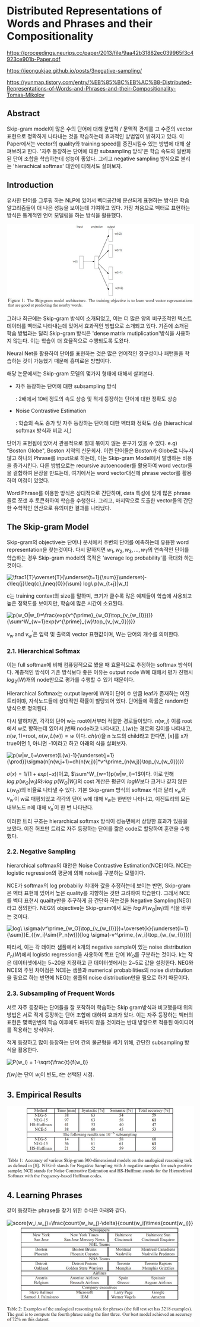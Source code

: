# Distributed Representations of Words and Phrases and their Compositionality

https://proceedings.neurips.cc/paper/2013/file/9aa42b31882ec039965f3c4923ce901b-Paper.pdf

https://jeongukjae.github.io/posts/3negative-sampling/

https://yunmap.tistory.com/entry/%EB%85%BC%EB%AC%B8-Distributed-Representations-of-Words-and-Phrases-and-their-Compositionality-Tomas-Mikolov

## Abstract

Skip-gram model이 많은 수의 단어에 대해 문법적 / 문맥적 관계를 고 수준의 vector 표현으로 정확하게 나타내는 것을 학습하는데 효과적인 방법임이 밝혀지고 있다. 이 Paper에서는 vector의 quality와 training speed를 증진시킬수 있는 방법에 대해 살펴보려고 한다. '자주 등장하는 단어에 대한 subsampling 방식'은 학습 속도와 일반화된 단어 조합을 학습하는데 성능이 좋았다. 그리고 negative sampling 방식으로 불리는 'hierachical softmax' 대안에 대해서도 살펴보자.

## Introduction

유사한 단어를 그루핑 하는 NLP에 있어서 벡터공간에 분산되게 표현하는 방식은 학습 알고리즘들이 더 나은 성능을 보이는데 기여하고 있다. 가장 처음으로 벡터로 표현하는 방식은 통계적인 언어 모델링을 하는 방식을 활용했다. 

<div align="center">
<img src="imgs/Dist_Rep_of_Words_and_Phrases_skip_gram_model.jpg"/>
</div>

그러나 최근에는 Skip-gram 방식이 소개되었고, 이는 더 많은 양의 비구조적인 텍스트 데이터를 벡터로 나타내는데 있어서 효과적인 방법으로 소개되고 있다. 기존에 소개된 학습 방법과는 달리 Skip-gram 방식은 'dense matrix mutiplication'방식을 사용하지 않는다. 이는 학습이 더 효율적으로 수행되도록 도왔다.

Neural Net을 활용하여 단어를 표현하는 것은 많은 언어적인 정규성이나 패턴들을 학습하는 것이 가능했기 때문에 흥미로운 방법이다.

해당 논문에서는 Skip-gram 모델의 몇가지 형태에 대해서 살펴본다. 

* 자주 등장하는 단어에 대한 subsampling 방식

  : 2배에서 10배 정도의 속도 상승 및 적게 등장하는 단어에 대한 정확도 상승

* Noise Contrastive Estimation

  : 학습의 속도 증가 및 자주 등장하는 단어에 대한 벡터화 정확도 상승 (hierachical softmax 방식과 비교 시,)

단어가 표현됨에 있어서 관용적으로 절대 묶이지 않는 문구가 있을 수 있다. e.g) "Boston Globe", Boston 지역의 신문회사. 이런 단어들은 Boston과 Globe로 나누지 않고 하나의 Phrase를 input으로 하는데, 이는 Skip-gram Model에서 발생하는 비용을 증가시킨다. 다른 방법으로는 recursive autoencoder를 활용하여 word vector들을 결합하여 문장을 만드는데, 여기에서는 word vector대신에 phrase vector를 활용하여 이점이 있었다.

Word Phrase를 이용한 방식은 상대적으로 간단하며, data 특성에 맞게 많은 phrase들로 쪼갠 후 토큰화하여 학습을 수행한다. 그리고, 마지막으로 도출한 vector들의 간단한 수학적인 연산으로 유의미한 결과를 나타냈다.

## The Skip-gram Model

Skip-gram의 objective는 단어나 문서에서 주변의 단어를 예측하는데 유용한 word representation을 찾는것이다. 다시 말하지면 $w_1,w_2,w_3,...,w_T$의 연속적인 단어를 학습하는 경우 Skip-gram model의 목적은 'average log probability'를 극대화 하는 것이다.

<img align="center" src="https://latex.codecogs.com/svg.latex?\frac1{T}\overset{T}{\underset{t=1}{\sum}}\underset{-c\leq{j}\leq{c},j\neq{0}}{\sum} log\ p(w_{t+j}|w_t)" title="\frac1{T}\overset{T}{\underset{t=1}{\sum}}\underset{-c\leq{j}\leq{c},j\neq{0}}{\sum} log\ p(w_{t+j}|w_t)" />

c는 training context의 size를 말하며, 크기가 클수록 많은 예제들이 학습에 사용되고 높은 정확도를 보이지만, 학습에 많은 시간이 소요된다.

<img align="center" src="https://latex.codecogs.com/svg.latex?p(w_O|w_I)=\frac{exp(v^{\prime}_{w_O}\top_{v_{w_{I}})}}{\sum^W_{w=1}exp(v^{\prime}_{w}\top_{v_{w_{I}})}}" title="p(w_O|w_I)=\frac{exp(v^{\prime}_{w_O}\top_{v_{w_{I}})}}{\sum^W_{w=1}exp(v^{\prime}_{w}\top_{v_{w_{I}})}}" />

$v_w$ and $v^\prime_w$은 입력 및 출력의 vector 표현값이며, W는 단어의 개수를 의미한다.

### 2.1. Hierarchical Softmax 

이는 full softmax에 비해 컴퓨팅적으로 봤을 때 효율적으로 추정하는 softmax 방식이다. 계층적인 방식이 기존 방식보다 좋은 이유는 output node W에 대해서 평가 진행시 $log_2(W)$개의 node만으로 평가를 수행할 수 있기 때문이다.

Hierarchical Softmax는 output layer에 W개이 단어 수 만큼 leaf가 존재하는 이진트리이먀, 자식노드들에 상대적인 확률이 할당되어 있다. 단어들에 확률은 random한 방식으로 정의된다.

다시 말하자면, 각각의 단어 w는 root에서부터 적절한 경로들이있다. $n(w,j)$ 이를 root에서 w로 향하는데 있어서 j번째 node라고 나타내고, $L(w)$는 경로의 길이를 나타내고, $n(w,1)$=root,  $n(w,L(w))=w$ 이다. $ch(n)$을 n 노드의 child라고 한다면, $[x]$를 x가 true이면 1, 아니면 -1이라고 하고 아래의 식을 살펴보자.

<img align="center" src="https://latex.codecogs.com/svg.latex?p(w|w_I)=\overset{L(w)-1}{\underset{j=1}{\prod}}\sigma(n[n(w,j+1)=ch(n(w,j))]*v^\prime_{n(w,j)}\top_{v_{w_{I}})})" title="p(w|w_I)=\overset{L(w)-1}{\underset{j=1}{\prod}}\sigma(n[n(w,j+1)=ch(n(w,j))]*v^\prime_{n(w,j)}\top_{v_{w_{I}})})" />

$\sigma(x)=1/(1+exp(-x))$이고, $\sum^W_{w=1}p(w|w_I)=1$이다. 이로 인해 $log\ p(w_O|w_I)$와$\triangledown{log\ p(W_O|W_I)}$의 cost 계산은 평균이 $log W$보다 크거나 같지 않은 $L(w_O)$의 비율로 나타낼 수 있다. 기본 Skip-gram 방식의 softmax 식과 달리 $v_w$와 $v^\prime_w$이 w로 매핑되었고 각각의 단어 w에 대해 $v_w$는 한번만 나타나고, 이진트리의 모든 내부노드 n에 대해 $v^\prime_n$이 한 번 나타난다.

이러한 트리 구조는 hierarchical softmax 방식이 성능면에서 상당한 효과가 있음을 보였다. 이진 허프만 트리로 자주 등장하는 단어를 짧은 code로 할당하여 훈련을 수행했다. 

### 2.2. Negative Sampling

hierarchical softmax의 대안은 Noise Contrastive Estimation(NCE)이다. NCE는 logistic regression의 평균에 의해 noise를 구분하는 모델이다. 

NCE가 softmax의 log probabiliy 최대화 값을 추정하는데 보이는 반면, Skip-gram은 벡터 표현에 있어서 높은 quality를 지향하는 것만 고려하여 학습한다. 그래서 NCE를 벡터 표현시 quailty만을 추구하게 끔 간단화 하는것을 Negative Sampling(NEG)라고 정의한다. NEG의 objective는 Skip-gram에서 모든 $log\ P(w_O|w_I)$의 식을 바꾸는 것이다.   

<img align="center" src="https://latex.codecogs.com/svg.latex?log\ \sigma(v^\prime_{w_O}\top_{v_{w_{I}}})+\overset{k}{\underset{i=1}{\sum}}E_{{w_i}\sim{P_n(w)}}[log \sigma(-v^\prime_{w_i}\top_{w_{w_{I}}})]" title="log\ \sigma(v^\prime_{w_O}\top_{v_{w_{I}}})+\overset{k}{\underset{i=1}{\sum}}E_{{w_i}\sim{P_n(w)}}[log \sigma(-v^\prime_{w_i}\top_{w_{w_{I}}})]" />

따라서, 이는 각 데이터 샘플에서 k개의 negative sample이 있는 noise distribution $P_n(W)$에서 logistic regression을 사용하여 목표 단어 $W_O$를 구분하는 것이다. k는 작은 데이터셋에서는 5~20을 지정하고 큰 데이터셋에서는 2~5로 값을 설정한다. NEG와 NCE의 주된 차이점은 NCE는 샘플과 numerical probabilities의 noise distribution을 필요로 하는 반면에 NEG는 샘플의 noise distribution만을 필요로 하기 때문이다. 

### 2.3. Subsampling of Frequent Words

서로 자주 등장하는 단어들을 잘 포착하여 학습하는 Skip gram방식과 비교했을때 위의 방법은 서로 적게 등장하는 단어 조합에 대하여 효과가 있다. 이는 자주 등장하는 벡터의 표현은 몇백만번의 학습 이후에도 바뀌지 않을 것이라는 반대 방향으로 적용된 아이디어를 적용하는 방식이다.

적게 등장하고 많이 등장하는 단어 간의 불균형을 세기 위해, 간단한 subsampling 방식을 활용한다.

<img align="center" src="https://latex.codecogs.com/svg.latex?P(w_i) = 1-\sqrt{\frac{t}{f(w_i)}" title="P(w_i) = 1-\sqrt{\frac{t}{f(w_i)}" />

$f(w_i)$는 단어 $w_i$이 빈도,  $t$는 선택된 시점.



## 3. Empirical Results

<div align="center">
<img src="imgs/Dist_Rep_of_Words_and_Phrases_skip_gram_perf.jpg"/>
</div>


## 4. Learning Phrases

같이 등장하는 phrase를 찾기 위한 수식은 아래와 같다.

<img align="center" src="https://latex.codecogs.com/svg.latex?score(w_i,w_j)=\frac{count(w_iw_j)-\delta}{count(w_i)\times{count(w_j)}}" title="score(w_i,w_j)=\frac{count(w_iw_j)-\delta}{count(w_i)\times{count(w_j)}}" />



<div align="center">
<img src="imgs/Dist_Rep_of_Words_and_Phrases_learning_phrase.jpg"/>
</div>